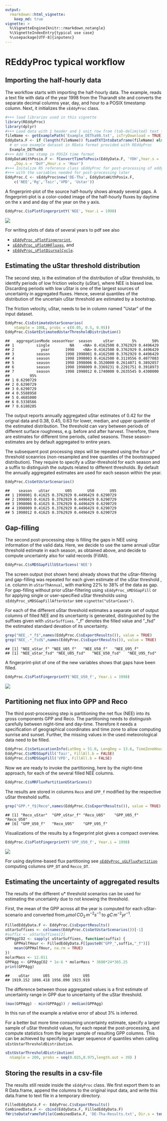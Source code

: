 ```yaml
---
output: 
  rmarkdown::html_vignette:
    keep_md: true
vignette: >
  %\VignetteEngine{knitr::rmarkdown_notangle}
  %\VignetteIndexEntry{typical use case}
  %\usepackage[UTF-8]{inputenc}
---
```









# REddyProc typical workflow

## Importing the half-hourly data
The workflow starts with importing the half-hourly data. The example, reads a 
text file with data of the year 1998 from the Tharandt site and converts the 
separate decimal columns year, day, and hour to a POSIX timestamp column. 
Next, it initializes the `sEddyProc` class.


```r
#+++ load libraries used in this vignette
library(REddyProc)
library(dplyr)
#+++ Load data with 1 header and 1 unit row from (tab-delimited) text file
fileName <- getExamplePath('Example_DETha98.txt', isTryDownload = TRUE)
EddyData.F <- if (length(fileName)) fLoadTXTIntoDataframe(fileName) else
  # or use example dataset in RData format provided with REddyProc
  Example_DETha98
#+++ Add time stamp in POSIX time format
EddyDataWithPosix.F <- fConvertTimeToPosix(EddyData.F, 'YDH',Year.s = 'Year'
    ,Day.s = 'DoY',Hour.s = 'Hour')
#+++ Initalize R5 reference class sEddyProc for post-processing of eddy data
#+++ with the variables needed for post-processing later
EddyProc.C <- sEddyProc$new('DE-Tha', EddyDataWithPosix.F, 
	c('NEE','Rg','Tair','VPD', 'Ustar'))
```



A fingerprint-plot of the source half-hourly shows already several gaps.
A fingerprint-plot is a color-coded image of the half-hourly fluxes by daytime 
on the x and and day of the year on the y axis. 

```r
EddyProc.C$sPlotFingerprintY('NEE', Year.i = 1998)
```

![](useCase_files/figure-html/fpNEEOrig-1.png)<!-- -->

For writing plots of data of several years to pdf see also

* [`sEddyProc_sPlotFingerprint`](../html/sEddyProc_sPlotFingerprint.html),
* [`sEddyProc_sPlotHHFluxes`](../html/sEddyProc_sPlotHHFluxes.html), and
* [`sEddyProc_sPlotDiurnalCycle`](../html/sEddyProc_sPlotDiurnalCycle.html).

## Estimating the uStar threshold distribution
The second step, is the estimation of the  distribution of uStar thresholds, to
identify periods of low friction velocity (uStar), where NEE is biased low. 
Discarding periods with low uStar is one of the largest sources of uncertainty 
in aggregated fluxes. Hence, several quantiles of the distribution of 
the uncertain uStar threshold are estimated by a bootstrap.

The friction velocity, uStar, needs to be in column named "Ustar" of the input 
dataset. 


```r
EddyProc.C$sEstimateUstarScenarios(
    nSample = 100L, probs = c(0.05, 0.5, 0.95))
EddyProc.C$sGetEstimatedUstarThresholdDistribution()
```

```
##   aggregationMode seasonYear  season     uStar        5%       50%
## 1          single         NA    <NA> 0.4162500 0.3762929 0.4496429
## 2            year       1998    <NA> 0.4162500 0.3762929 0.4496429
## 3          season       1998 1998001 0.4162500 0.3762929 0.4496429
## 4          season       1998 1998003 0.4162500 0.3119556 0.4077083
## 5          season       1998 1998006 0.3520000 0.2614071 0.3892857
## 6          season       1998 1998009 0.3369231 0.2291751 0.3918973
## 7          season       1998 1998012 0.1740000 0.2635545 0.4300000
##         95%
## 1 0.6290729
## 2 0.6290729
## 3 0.6290729
## 4 0.5588958
## 5 0.4685000
## 6 0.5338566
## 7 0.6180205
```



The output reports annually aggregated uStar estimates of 0.42 for 
the orignal data and 0.38, 0.45, 0.63 for lower, median, 
and upper quantile of the estimated distribution. The threshold can vary between
periods of different surface roughness, e.g. before and after harvest.
Therefore, there are estimates for different time periods, called seasons.
These season-estimates are by default aggregated to entire years.

The subsequent post processing steps will be repeated using the four u* threshold 
sceanrios (non-resampled and tree quantiles of the bootstrapped distribution). 
They require to specify a uStar-threshold for each 
season and a suffix to distinguish the outputs related to different thresholds.
By default the annually aggregated estimates are used for each season
within the year.


```r
EddyProc.C$sGetUstarScenarios()
```

```
##    season   uStar       U05       U50       U95
## 1 1998001 0.41625 0.3762929 0.4496429 0.6290729
## 2 1998003 0.41625 0.3762929 0.4496429 0.6290729
## 3 1998006 0.41625 0.3762929 0.4496429 0.6290729
## 4 1998009 0.41625 0.3762929 0.4496429 0.6290729
## 5 1998012 0.41625 0.3762929 0.4496429 0.6290729
```

## Gap-filling
The second post-processing step is filling the gaps in NEE using information of the 
valid data. Here, we decide to use the same annual uStar threshold estimate 
in each season, as obtained above, and decide to compute uncertainty also 
for valid records (FillAll). 


```r
EddyProc.C$sMDSGapFillUStarScens('NEE')
```

The screen output (not shown here) already shows that the uStar-filtering and
gap-filling was repeated for each given estimate of the uStar threshold
, i.e. column in 
`uStarThAnnual`, with marking 22% to 38% of the data as gap. 
For gap-filling without prior uStar-filtering using `sEddyProc_sMDSGapFill`
or for applying single or user-specified uStar thresholds using 
`sEddyProc_sMDSGapFillAfterUstar`
see `vignette("uStarCases")`.

For each of the different uStar threshold estimates
a separate set of output columns of filled NEE and its 
uncertainty is generated, distinguished by the suffixes given with 
`uStarSuffixes`. <Suffix>"_f" denotes the filled value and "_fsd" the 
estimated standard devation of its uncertainty.


```r
grep("NEE_.*_f$",names(EddyProc.C$sExportResults()), value = TRUE)
grep("NEE_.*_fsd$",names(EddyProc.C$sExportResults()), value = TRUE)
```

```
## [1] "NEE_uStar_f" "NEE_U05_f"   "NEE_U50_f"   "NEE_U95_f"  
## [1] "NEE_uStar_fsd" "NEE_U05_fsd"   "NEE_U50_fsd"   "NEE_U95_fsd"
```

A fingerprint-plot of one of the new variables shows that gaps have been filled.

```r
EddyProc.C$sPlotFingerprintY('NEE_U50_f', Year.i = 1998)
```

![](useCase_files/figure-html/fpNEEFilled-1.png)<!-- -->



## Partitioning net flux into GPP and Reco

The third post-processing step is partitioning the net flux (NEE) into its gross 
components GPP and Reco.
The partitioning needs to distinguish carefully between night-time and day-time. 
Therefore it needs a specification of geographical coordinates and time zone 
to allow computing sunrise and sunset. Further, the missing values in the 
used meteorological data need to be filled. 

```r
EddyProc.C$sSetLocationInfo(LatDeg = 51.0, LongDeg = 13.6, TimeZoneHour = 1)  
EddyProc.C$sMDSGapFill('Tair', FillAll.b = FALSE)     
EddyProc.C$sMDSGapFill('VPD', FillAll.b = FALSE)     
```

Now we are ready to invoke the partitioning, here by the night-time approach, 
for each of the several filled NEE columns.

```r
EddyProc.C$sMRFluxPartitionUStarScens()
```



The results are stored in columns `Reco` and `GPP_f` modified by the respective 
uStar threshold suffix. 

```r
grep("GPP.*_f$|Reco",names(EddyProc.C$sExportResults()), value = TRUE)
```

```
## [1] "Reco_uStar"  "GPP_uStar_f" "Reco_U05"    "GPP_U05_f"   "Reco_U50"   
## [6] "GPP_U50_f"   "Reco_U95"    "GPP_U95_f"
```

Visualizations of the results by a fingerprint plot gives a compact overview. 

```r
EddyProc.C$sPlotFingerprintY('GPP_U50_f', Year.i = 1998)
```

![](useCase_files/figure-html/fingerPrintGPP-1.png)<!-- -->

For using daytime-based flux partitioning see [`sEddyProc_sGLFluxPartition`](../html/sEddyProc_sGLFluxPartition.html) 
computing columns `GPP_DT` and `Recco_DT`.

## Estimating the uncertainty of aggregated results

The results of the different u* threshold scenarios can be used for estimating
the uncertainty due to not knowing the threshold.

First, the mean of the GPP across all the year is computed for each
uStar-scenario and converted from ${\mu mol\, CO_2\, 
m^{-2} s^{-1}}$ to ${gC\,m^{-2} yr^{-1}}$.


```r
FilledEddyData.F <- EddyProc.C$sExportResults()
uStarSuffixes <- colnames(EddyProc.C$sGetUstarScenarios())[-1]
#suffix <- uStarSuffixes[2]
GPPAggCO2 <- sapply( uStarSuffixes, function(suffix) {
	GPPHalfHour <- FilledEddyData.F[[paste0("GPP_",suffix,"_f")]]
	mean(GPPHalfHour, na.rm = TRUE)
})
molarMass <- 12.011
GPPAgg <- GPPAggCO2 * 1e-6 * molarMass * 3600*24*365.25
print(GPPAgg)
```

```
##    uStar      U05      U50      U95 
## 1919.152 1898.418 1956.090 1923.919
```

The difference between those aggregated values is a first estimate of 
uncertainty range in GPP due to uncertainty of the uStar threshold.

```r
(max(GPPAgg) - min(GPPAgg)) / median(GPPAgg) 
```
In this run of the example a relative error of about 
3% 
is inferred.

For a better but more time consuming uncertainty estimate, specify a larger
sample of uStar threshold values, for each repeat the post-processing, and 
compute statistics from the larger sample of resulting GPP columns. This can be
achieved by specifying a larger sequence of quantiles when calling 
`sEstUstarThresholdDistribution`.

```r
sEstUstarThresholdDistribution( 
  nSample = 200, probs = seq(0.025,0.975,length.out = 39) )
```

## Storing the results in a csv-file

The results still reside inside the `sEddyProc` class. 
We first export them to an R Data.frame, append the columns to the original 
input data, and write this data.frame to text file in a temporary directory.

```r
FilledEddyData.F <- EddyProc.C$sExportResults()
CombinedData.F <- cbind(EddyData.F, FilledEddyData.F)
fWriteDataframeToFile(CombinedData.F, 'DE-Tha-Results.txt', Dir.s = tempdir())
```



